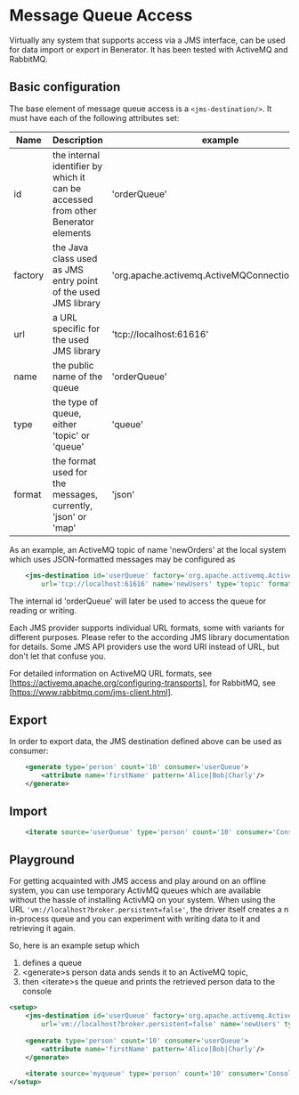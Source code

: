# Message Queue Access

Virtually any system that supports access via a JMS interface, 
can be used for data import or export in Benerator. 
It has been tested with ActiveMQ and RabbitMQ.


## Basic configuration

The base element of message queue access is a ```<jms-destination/>```. 
It must have each of the following attributes set:

| Name    | Description | example |
| ---     | --- | --- |
| id      | the internal identifier by which it can be accessed from other Benerator elements | 'orderQueue' |
| factory | the Java class used as JMS entry point of the used JMS library | 'org.apache.activemq.ActiveMQConnectionFactory' |
| url     | a URL specific for the used JMS library | 'tcp://localhost:61616' |
| name    | the public name of the queue | 'orderQueue' |
| type    | the type of queue, either 'topic' or 'queue' | 'queue' |
| format  | the format used for the messages, currently, 'json' or 'map' | 'json' |

As an example, an ActiveMQ topic of name 'newOrders' at the local system which uses 
JSON-formatted messages may be configured as

```xml
    <jms-destination id='userQueue' factory='org.apache.activemq.ActiveMQConnectionFactory' 
        url='tcp://localhost:61616' name='newUsers' type='topic' format='json' />
```

The internal id 'orderQueue' will later be used to access the queue for reading or writing.

Each JMS provider supports individual URL formats, some with variants for different purposes. 
Please refer to the according JMS library documentation for details. 
Some JMS API providers use the word URI instead of URL, but don't let that confuse you.

For detailed information on ActiveMQ URL formats, see [https://activemq.apache.org/configuring-transports],
for RabbitMQ, see [https://www.rabbitmq.com/jms-client.html].


## Export

In order to export data, the JMS destination defined above can be used as consumer:

```xml
    <generate type='person' count='10' consumer='userQueue'>
        <attribute name='firstName' pattern='Alice|Bob|Charly'/>
    </generate>
```


## Import

```xml
    <iterate source='userQueue' type='person' count='10' consumer='ConsoleExporter' />
```


## Playground

For getting acquainted with JMS access and play around on an offline system, you can use 
temporary ActivMQ queues which are available without the hassle of installing ActivMQ 
on your system. When using the URL ```'vm://localhost?broker.persistent=false'```, 
the driver itself creates a n in-process queue and you can experiment with writing data 
to it and retrieving it again.

So, here is an example setup which 
1. defines a queue
2. &lt;generate&gt;s person data ands sends it to an ActiveMQ topic,
3. then &lt;iterate&gt;s the queue and prints the retrieved person data to the console

```xml
<setup>
    <jms-destination id='userQueue' factory='org.apache.activemq.ActiveMQConnectionFactory' 
        url='vm://localhost?broker.persistent=false' name='newUsers' type='topic' format='json' />
    
    <generate type='person' count='10' consumer='userQueue'>
        <attribute name='firstName' pattern='Alice|Bob|Charly'/>
    </generate>
    
    <iterate source='myqueue' type='person' count='10' consumer='ConsoleExporter' />
</setup>
```
